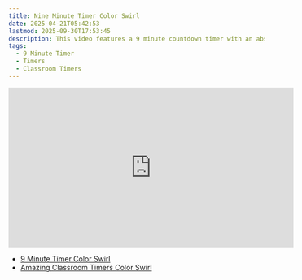 ```yaml
---
title: Nine Minute Timer Color Swirl
date: 2025-04-21T05:42:53
lastmod: 2025-09-30T17:53:45
description: This video features a 9 minute countdown timer with an abstract rainbow color swirl animated background.
tags:
  - 9 Minute Timer
  - Timers
  - Classroom Timers
---
```


<div class="iframe-16-9-container">
<iframe class="youTubeIframe" width="560" height="315" src="https://www.youtube.com/embed/GdnVFk3iRMg" title="YouTube video player" frameborder="0" allow="accelerometer; autoplay; clipboard-write; encrypted-media; gyroscope; picture-in-picture; web-share" referrerpolicy="strict-origin-when-cross-origin" allowfullscreen></iframe>
</div>

- [9 Minute Timer Color Swirl](https://youtu.be/GdnVFk3iRMg)
- [Amazing Classroom Timers Color Swirl](../amazing-classroom-timers-color-swirl.md)
